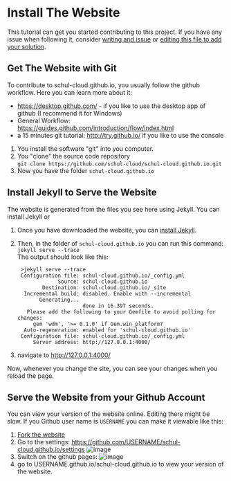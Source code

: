 Install The Website
===================

This tutorial can get you started contributing to this project.
If you have any issue when following it, consider [writing and issue](https://github.com/schul-cloud/schul-cloud.github.io/issues/new) or
[editing this file to add your solution](https://github.com/schul-cloud/schul-cloud.github.io/edit/master/INSTALLING.md).

Get The Website with Git
------------------------

To contribute to schul-cloud.github.io, you usually follow the github workflow.
Here you can learn more about it:

- https://desktop.github.com/ - if you like to use the desktop app of github (I recommend it for Windows)
- General Workflow: https://guides.github.com/introduction/flow/index.html
- a 15 minutes git tutorial: http://try.github.io/ if you like to use the console

1. You install the software "git" into you computer.
2. You "clone" the source code repository  
   `git clone https://github.com/schul-cloud/schul-cloud.github.io.git`
3. Now you have the folder `schul-cloud.github.io`

Install Jekyll to Serve the Website
-----------------------------------

The website is generated from the files you see here using Jekyll.
You can install Jekyll or 

1. Once you have downloaded the website, you can [install Jekyll](https://jekyllrb.com/docs/installation/).
2. Then, in the folder of `schul-cloud.github.io` you can run this command:  
   `jekyll serve --trace`  
   The output should look like this:
   
        >jekyll serve --trace
        Configuration file: schul-cloud.github.io/_config.yml
                    Source: schul-cloud.github.io
               Destination: schul-cloud.github.io/_site
         Incremental build: disabled. Enable with --incremental
              Generating...
                            done in 16.397 seconds.
          Please add the following to your Gemfile to avoid polling for changes:
            gem 'wdm', '>= 0.1.0' if Gem.win_platform?
         Auto-regeneration: enabled for 'schul-cloud.github.io'
        Configuration file: schul-cloud.github.io/_config.yml
            Server address: http://127.0.0.1:4000/
3. navigate to <http://127.0.0.1:4000/>

Now, whenever you change the site, you can see your changes when you reload the page.

Serve the Website from your Github Account
------------------------------------------

You can view your version of the website online.
Editing there might be slow.
If you Github user name is `USERNAME` you can make it viewable like this:

1. [Fork the website][fork]
2. Go to the settings: https://github.com/USERNAME/schul-cloud.github.io/settings
   ![image](https://cloud.githubusercontent.com/assets/564768/24150542/4906cc6a-0e46-11e7-9154-f1c738a712c4.png)
3. Switch on the github pages:
   ![image](https://cloud.githubusercontent.com/assets/564768/24150582/5ff59410-0e46-11e7-84cd-5881fafd12a9.png)
4. go to USERNAME.github.io/schul-cloud.github.io to view your version of the website.
   
[fork]: https://github.com/schul-cloud/schul-cloud.github.io/fork
